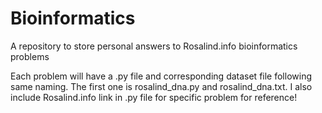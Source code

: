 # Bioinformatics
A repository to store personal answers to Rosalind.info bioinformatics problems

Each problem will have a .py file and corresponding dataset file following same naming.
The first one is rosalind_dna.py and rosalind_dna.txt. I also include Rosalind.info link in .py file for specific problem for reference!
